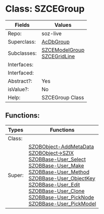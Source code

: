 
# Class:	SZCEGroup

| Fields | Values |
| --------- | --------- |
| Repo: | soz-live |
| Superclass: | [AcDbGroup](AcDbGroup.html) |
| Subclasses: | [SZCEModelGroup](SZCEModelGroup.html) <br> [SZCEGridLine](SZCEGridLine.html) |
| Interfaces: |  |
| Interfaced: |  |
| Abstract?: | Yes |
| isValue?: | No |
| Help: | SZCEGroup Class |


## Functions:

| Types | Functions |
| --------- | --------- |
| Class: |  |
| Super: | [SZOBObject-AddMetaData](SZOBObject.html) <br> [SZOBObject->SZIX](SZOBObject.html) <br> [SZOBBase-User_Select](SZOBBase.html) <br> [SZOBBase-User_Make](SZOBBase.html) <br> [SZOBBase-User_Method](SZOBBase.html) <br> [SZOBBase-User_ObjectKey](SZOBBase.html) <br> [SZOBBase-User_Edit](SZOBBase.html) <br> [SZOBBase-User_Clone](SZOBBase.html) <br> [SZOBBase-User_PickNode](SZOBBase.html) <br> [SZOBBase-User_PickModel](SZOBBase.html) |


